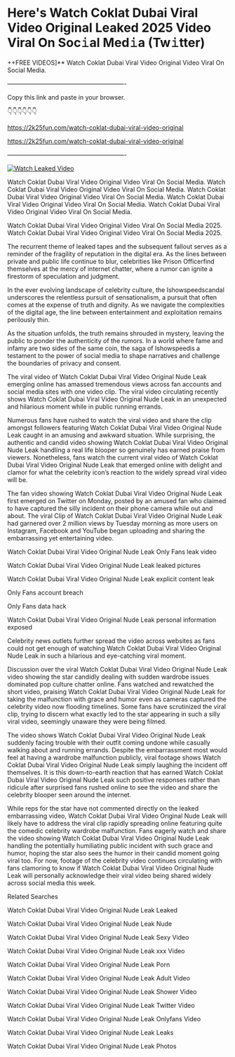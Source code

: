 # Here's Watch Coklat Dubai Viral Video Original Leaked 2025 Video Viral On Soc𝚒al Med𝚒a (Tw𝚒tter)

++FREE VIDEOS]** Watch Coklat Dubai Viral Video Original Video Viral On Social Media.

———————————————————-

Copy this link and paste in your browser.

👇👇👇👇👇👇

https://2k25fun.com/watch-coklat-dubai-viral-video-original

https://2k25fun.com/watch-coklat-dubai-viral-video-original

———————————————————-

[![Watch Leaked Video](https://miro.medium.com/v2/resize:fit:828/format:webp/1*cilzJN44JGOrTw9NJCrNHA.gif "Watch Leaked Video")](https://2k25fun.com/watch-coklat-dubai-viral-video-original)

Watch Coklat Dubai Viral Video Original Video Viral On Social Media. Watch Coklat Dubai Viral Video Original Video Viral On Social Media. Watch Coklat Dubai Viral Video Original Video Viral On Social Media. Watch Coklat Dubai Viral Video Original Video Viral On Social Media. Watch Coklat Dubai Viral Video Original Video Viral On Social Media.

Watch Coklat Dubai Viral Video Original Video Viral On Social Media 2025. Watch Coklat Dubai Viral Video Original Video Viral On Social Media 2025.

The recurrent theme of leaked tapes and the subsequent fallout serves as a reminder of the fragility of reputation in the digital era. As the lines between private and public life continue to blur, celebrities like Prison Officerfind themselves at the mercy of internet chatter, where a rumor can ignite a firestorm of speculation and judgment.

In the ever evolving landscape of celebrity culture, the Ishowspeedscandal underscores the relentless pursuit of sensationalism, a pursuit that often comes at the expense of truth and dignity. As we navigate the complexities of the digital age, the line between entertainment and exploitation remains perilously thin.

As the situation unfolds, the truth remains shrouded in mystery, leaving the public to ponder the authenticity of the rumors. In a world where fame and infamy are two sides of the same coin, the saga of Ishowspeedis a testament to the power of social media to shape narratives and challenge the boundaries of privacy and consent.

The viral video of Watch Coklat Dubai Viral Video Original Nude Leak emerging online has amassed tremendous views across fan accounts and social media sites with one video clip. The viral video circulating recently shows Watch Coklat Dubai Viral Video Original Nude Leak in an unexpected and hilarious moment while in public running errands.

Numerous fans have rushed to watch the viral video and share the clip amongst followers featuring Watch Coklat Dubai Viral Video Original Nude Leak caught in an amusing and awkward situation. While surprising, the authentic and candid video showing Watch Coklat Dubai Viral Video Original Nude Leak handling a real life blooper so genuinely has earned praise from viewers. Nonetheless, fans watch the current viral video of Watch Coklat Dubai Viral Video Original Nude Leak that emerged online with delight and clamor for what the celebrity icon’s reaction to the widely spread viral video will be.

The fan video showing Watch Coklat Dubai Viral Video Original Nude Leak first emerged on Twitter on Monday, posted by an amused fan who claimed to have captured the silly incident on their phone camera while out and about. The viral Clip of Watch Coklat Dubai Viral Video Original Nude Leak had garnered over 2 million views by Tuesday morning as more users on Instagram, Facebook and YouTube began uploading and sharing the embarrassing yet entertaining video.

Watch Coklat Dubai Viral Video Original Nude Leak Only Fans leak video

Watch Coklat Dubai Viral Video Original Nude Leak leaked pictures

Watch Coklat Dubai Viral Video Original Nude Leak explicit content leak

Only Fans account breach

Only Fans data hack

Watch Coklat Dubai Viral Video Original Nude Leak personal information exposed

Celebrity news outlets further spread the video across websites as fans could not get enough of watching Watch Coklat Dubai Viral Video Original Nude Leak in such a hilarious and eye-catching viral moment.

Discussion over the viral Watch Coklat Dubai Viral Video Original Nude Leak video showing the star candidly dealing with sudden wardrobe issues dominated pop culture chatter online. Fans watched and rewatched the short video, praising Watch Coklat Dubai Viral Video Original Nude Leak for taking the malfunction with grace and humor even as cameras captured the celebrity video now flooding timelines. Some fans have scrutinized the viral clip, trying to discern what exactly led to the star appearing in such a silly viral video, seemingly unaware they were being filmed.

The video shows Watch Coklat Dubai Viral Video Original Nude Leak suddenly facing trouble with their outfit coming undone while casually walking about and running errands. Despite the embarrassment most would feel at having a wardrobe malfunction publicly, viral footage shows Watch Coklat Dubai Viral Video Original Nude Leak simply laughing the incident off themselves. It is this down-to-earth reaction that has earned Watch Coklat Dubai Viral Video Original Nude Leak such positive responses rather than ridicule after surprised fans rushed online to see the video and share the celebrity blooper seen around the internet.

While reps for the star have not commented directly on the leaked embarrassing video, Watch Coklat Dubai Viral Video Original Nude Leak will likely have to address the viral clip rapidly spreading online featuring quite the comedic celebrity wardrobe malfunction. Fans eagerly watch and share the video showing Watch Coklat Dubai Viral Video Original Nude Leak handling the potentially humiliating public incident with such grace and humor, hoping the star also sees the humor in their candid moment going viral too. For now, footage of the celebrity video continues circulating with fans clamoring to know if Watch Coklat Dubai Viral Video Original Nude Leak will personally acknowledge their viral video being shared widely across social media this week.

Related Searches

Watch Coklat Dubai Viral Video Original Nude Leak Leaked

Watch Coklat Dubai Viral Video Original Nude Leak Nude

Watch Coklat Dubai Viral Video Original Nude Leak Sexy Video

Watch Coklat Dubai Viral Video Original Nude Leak xxx Video

Watch Coklat Dubai Viral Video Original Nude Leak Porn

Watch Coklat Dubai Viral Video Original Nude Leak Adult Video

Watch Coklat Dubai Viral Video Original Nude Leak Shower Video

Watch Coklat Dubai Viral Video Original Nude Leak Twitter Video

Watch Coklat Dubai Viral Video Original Nude Leak Onlyfans Video

Watch Coklat Dubai Viral Video Original Nude Leak Leaks

Watch Coklat Dubai Viral Video Original Nude Leak Photos